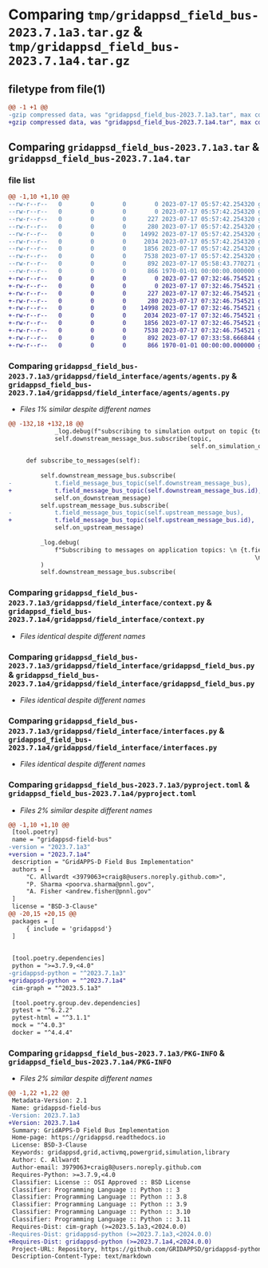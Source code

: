 # Comparing `tmp/gridappsd_field_bus-2023.7.1a3.tar.gz` & `tmp/gridappsd_field_bus-2023.7.1a4.tar.gz`

## filetype from file(1)

```diff
@@ -1 +1 @@
-gzip compressed data, was "gridappsd_field_bus-2023.7.1a3.tar", max compression
+gzip compressed data, was "gridappsd_field_bus-2023.7.1a4.tar", max compression
```

## Comparing `gridappsd_field_bus-2023.7.1a3.tar` & `gridappsd_field_bus-2023.7.1a4.tar`

### file list

```diff
@@ -1,10 +1,10 @@
--rw-r--r--   0        0        0        0 2023-07-17 05:57:42.254320 gridappsd_field_bus-2023.7.1a3/README.md
--rw-r--r--   0        0        0        0 2023-07-17 05:57:42.254320 gridappsd_field_bus-2023.7.1a3/gridappsd/__no_init__here
--rw-r--r--   0        0        0      227 2023-07-17 05:57:42.254320 gridappsd_field_bus-2023.7.1a3/gridappsd/field_interface/__init__.py
--rw-r--r--   0        0        0      280 2023-07-17 05:57:42.254320 gridappsd_field_bus-2023.7.1a3/gridappsd/field_interface/agents/__init__.py
--rw-r--r--   0        0        0    14992 2023-07-17 05:57:42.254320 gridappsd_field_bus-2023.7.1a3/gridappsd/field_interface/agents/agents.py
--rw-r--r--   0        0        0     2034 2023-07-17 05:57:42.254320 gridappsd_field_bus-2023.7.1a3/gridappsd/field_interface/context.py
--rw-r--r--   0        0        0     1856 2023-07-17 05:57:42.254320 gridappsd_field_bus-2023.7.1a3/gridappsd/field_interface/gridappsd_field_bus.py
--rw-r--r--   0        0        0     7538 2023-07-17 05:57:42.254320 gridappsd_field_bus-2023.7.1a3/gridappsd/field_interface/interfaces.py
--rw-r--r--   0        0        0      892 2023-07-17 05:58:43.770271 gridappsd_field_bus-2023.7.1a3/pyproject.toml
--rw-r--r--   0        0        0      866 1970-01-01 00:00:00.000000 gridappsd_field_bus-2023.7.1a3/PKG-INFO
+-rw-r--r--   0        0        0        0 2023-07-17 07:32:46.754521 gridappsd_field_bus-2023.7.1a4/README.md
+-rw-r--r--   0        0        0        0 2023-07-17 07:32:46.754521 gridappsd_field_bus-2023.7.1a4/gridappsd/__no_init__here
+-rw-r--r--   0        0        0      227 2023-07-17 07:32:46.754521 gridappsd_field_bus-2023.7.1a4/gridappsd/field_interface/__init__.py
+-rw-r--r--   0        0        0      280 2023-07-17 07:32:46.754521 gridappsd_field_bus-2023.7.1a4/gridappsd/field_interface/agents/__init__.py
+-rw-r--r--   0        0        0    14998 2023-07-17 07:32:46.754521 gridappsd_field_bus-2023.7.1a4/gridappsd/field_interface/agents/agents.py
+-rw-r--r--   0        0        0     2034 2023-07-17 07:32:46.754521 gridappsd_field_bus-2023.7.1a4/gridappsd/field_interface/context.py
+-rw-r--r--   0        0        0     1856 2023-07-17 07:32:46.754521 gridappsd_field_bus-2023.7.1a4/gridappsd/field_interface/gridappsd_field_bus.py
+-rw-r--r--   0        0        0     7538 2023-07-17 07:32:46.754521 gridappsd_field_bus-2023.7.1a4/gridappsd/field_interface/interfaces.py
+-rw-r--r--   0        0        0      892 2023-07-17 07:33:58.666844 gridappsd_field_bus-2023.7.1a4/pyproject.toml
+-rw-r--r--   0        0        0      866 1970-01-01 00:00:00.000000 gridappsd_field_bus-2023.7.1a4/PKG-INFO
```

### Comparing `gridappsd_field_bus-2023.7.1a3/gridappsd/field_interface/agents/agents.py` & `gridappsd_field_bus-2023.7.1a4/gridappsd/field_interface/agents/agents.py`

 * *Files 1% similar despite different names*

```diff
@@ -132,18 +132,18 @@
             _log.debug(f"subscribing to simulation output on topic {topic}")
             self.downstream_message_bus.subscribe(topic,
                                                   self.on_simulation_output)
 
     def subscribe_to_messages(self):
 
         self.downstream_message_bus.subscribe(
-            t.field_message_bus_topic(self.downstream_message_bus),
+            t.field_message_bus_topic(self.downstream_message_bus.id),
             self.on_downstream_message)
         self.upstream_message_bus.subscribe(
-            t.field_message_bus_topic(self.upstream_message_bus),
+            t.field_message_bus_topic(self.upstream_message_bus.id),
             self.on_upstream_message)
 
         _log.debug(
             f"Subscribing to messages on application topics: \n {t.field_message_bus_app_topic(self.downstream_message_bus.id, self.app_id)} \
                                                                     \n {t.field_message_bus_app_topic(self.upstream_message_bus.id, self.app_id)}"
         )
         self.downstream_message_bus.subscribe(
```

### Comparing `gridappsd_field_bus-2023.7.1a3/gridappsd/field_interface/context.py` & `gridappsd_field_bus-2023.7.1a4/gridappsd/field_interface/context.py`

 * *Files identical despite different names*

### Comparing `gridappsd_field_bus-2023.7.1a3/gridappsd/field_interface/gridappsd_field_bus.py` & `gridappsd_field_bus-2023.7.1a4/gridappsd/field_interface/gridappsd_field_bus.py`

 * *Files identical despite different names*

### Comparing `gridappsd_field_bus-2023.7.1a3/gridappsd/field_interface/interfaces.py` & `gridappsd_field_bus-2023.7.1a4/gridappsd/field_interface/interfaces.py`

 * *Files identical despite different names*

### Comparing `gridappsd_field_bus-2023.7.1a3/pyproject.toml` & `gridappsd_field_bus-2023.7.1a4/pyproject.toml`

 * *Files 2% similar despite different names*

```diff
@@ -1,10 +1,10 @@
 [tool.poetry]
 name = "gridappsd-field-bus"
-version = "2023.7.1a3"
+version = "2023.7.1a4"
 description = "GridAPPS-D Field Bus Implementation"
 authors = [
     "C. Allwardt <3979063+craig8@users.noreply.github.com>",
     "P. Sharma <poorva.sharma@pnnl.gov",
     "A. Fisher <andrew.fisher@pnnl.gov"
 ]
 license = "BSD-3-Clause"
@@ -20,15 +20,15 @@
 packages = [
     { include = 'gridappsd'}
 ]
 
 
 [tool.poetry.dependencies]
 python = ">=3.7.9,<4.0"
-gridappsd-python = "^2023.7.1a3"
+gridappsd-python = "^2023.7.1a4"
 cim-graph = "^2023.5.1a3"
 
 [tool.poetry.group.dev.dependencies]
 pytest = "^6.2.2"
 pytest-html = "^3.1.1"
 mock = "^4.0.3"
 docker = "^4.4.4"
```

### Comparing `gridappsd_field_bus-2023.7.1a3/PKG-INFO` & `gridappsd_field_bus-2023.7.1a4/PKG-INFO`

 * *Files 2% similar despite different names*

```diff
@@ -1,22 +1,22 @@
 Metadata-Version: 2.1
 Name: gridappsd-field-bus
-Version: 2023.7.1a3
+Version: 2023.7.1a4
 Summary: GridAPPS-D Field Bus Implementation
 Home-page: https://gridappsd.readthedocs.io
 License: BSD-3-Clause
 Keywords: gridappsd,grid,activmq,powergrid,simulation,library
 Author: C. Allwardt
 Author-email: 3979063+craig8@users.noreply.github.com
 Requires-Python: >=3.7.9,<4.0
 Classifier: License :: OSI Approved :: BSD License
 Classifier: Programming Language :: Python :: 3
 Classifier: Programming Language :: Python :: 3.8
 Classifier: Programming Language :: Python :: 3.9
 Classifier: Programming Language :: Python :: 3.10
 Classifier: Programming Language :: Python :: 3.11
 Requires-Dist: cim-graph (>=2023.5.1a3,<2024.0.0)
-Requires-Dist: gridappsd-python (>=2023.7.1a3,<2024.0.0)
+Requires-Dist: gridappsd-python (>=2023.7.1a4,<2024.0.0)
 Project-URL: Repository, https://github.com/GRIDAPPSD/gridappsd-python
 Description-Content-Type: text/markdown
```

